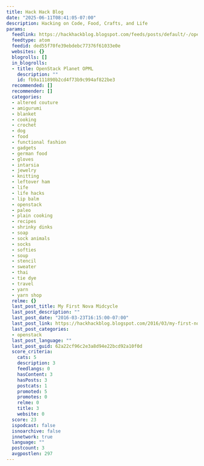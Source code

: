 ```yaml
---
title: Hack Hack Blog
date: "2025-06-11T08:41:05-07:00"
description: Hacking on Code, Food, Crafts, and Life
params:
  feedlink: https://hackhackblog.blogspot.com/feeds/posts/default/-/openstack
  feedtype: atom
  feedid: ded55f70fe39ebdebc77376f61033e0e
  websites: {}
  blogrolls: []
  in_blogrolls:
  - title: OpenStack Planet OPML
    description: ""
    id: fb9a111890b2cd4f73b9c994af822be3
  recommended: []
  recommender: []
  categories:
  - altered couture
  - amigurumi
  - blanket
  - cooking
  - crochet
  - dog
  - food
  - functional fashion
  - gadgets
  - german food
  - gloves
  - intarsia
  - jewelry
  - knitting
  - leftover ham
  - life
  - life hacks
  - lip balm
  - openstack
  - paleo
  - plain cooking
  - recipes
  - shrinky dinks
  - soap
  - sock animals
  - socks
  - softies
  - soup
  - stencil
  - sweater
  - thai
  - tie dye
  - travel
  - yarn
  - yarn shop
  relme: {}
  last_post_title: My First Nova Midcycle
  last_post_description: ""
  last_post_date: "2016-03-23T16:15:00-07:00"
  last_post_link: https://hackhackblog.blogspot.com/2016/03/my-first-nova-midcycle.html
  last_post_categories:
  - openstack
  last_post_language: ""
  last_post_guid: 62a22cf96c2e3a8d94e22bcd92a10f0d
  score_criteria:
    cats: 5
    description: 3
    feedlangs: 0
    hasContent: 3
    hasPosts: 3
    postcats: 1
    promoted: 5
    promotes: 0
    relme: 0
    title: 3
    website: 0
  score: 23
  ispodcast: false
  isnoarchive: false
  innetwork: true
  language: ""
  postcount: 3
  avgpostlen: 297
---
```

